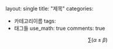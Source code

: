 layout: single
title: "제목"
categories:
  - 카테고리이름
tags:
  - 태그들
use_math: true
comments: true

$$\sum (\alpha \pm \beta)$$
